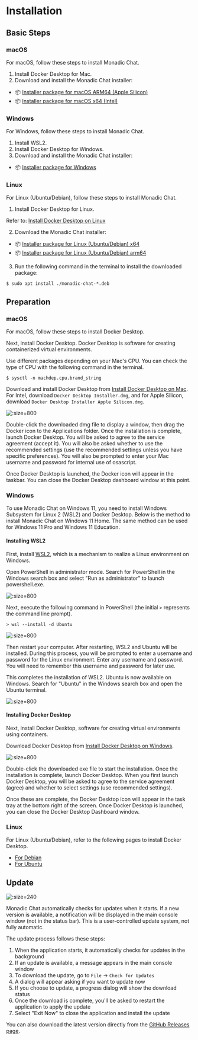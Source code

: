 # Installation

## Basic Steps

<!-- tabs:start -->

### **macOS**

For macOS, follow these steps to install Monadic Chat.

1. Install Docker Desktop for Mac.
2. Download and install the Monadic Chat installer:

- 📦 [Installer package for macOS ARM64 (Apple Silicon)](https://github.com/yohasebe/monadic-chat/releases/download/v0.9.79/Monadic.Chat-0.9.79-arm64.dmg)
- 📦 [Installer package for macOS x64 (Intel)](https://github.com/yohasebe/monadic-chat/releases/download/v0.9.79/Monadic.Chat-0.9.79-x64.dmg)


### **Windows**

For Windows, follow these steps to install Monadic Chat.

1. Install WSL2.
2. Install Docker Desktop for Windows.
3. Download and install the Monadic Chat installer:

- 📦 [Installer package for Windows](https://github.com/yohasebe/monadic-chat/releases/download/v0.9.79/Monadic.Chat.Setup.0.9.79.exe)


### **Linux**

For Linux (Ubuntu/Debian), follow these steps to install Monadic Chat.

1. Install Docker Desktop for Linux.

Refer to: [Install Docker Desktop on Linux](https://docs.docker.jp/desktop/install/linux-install.html)

2. Download the Monadic Chat installer:

- 📦 [Installer package for Linux (Ubuntu/Debian) x64](https://github.com/yohasebe/monadic-chat/releases/download/v0.9.79/monadic-chat_0.9.79_amd64.deb)
- 📦 [Installer package for Linux (Ubuntu/Debian) arm64](https://github.com/yohasebe/monadic-chat/releases/download/v0.9.79/monadic-chat_0.9.79_arm64.deb)


3. Run the following command in the terminal to install the downloaded package:

```shell
$ sudo apt install ./monadic-chat-*.deb
```

<!-- tabs:end -->

## Preparation

<!-- tabs:start -->

### **macOS**

For macOS, follow these steps to install Docker Desktop.

Next, install Docker Desktop. Docker Desktop is software for creating containerized virtual environments.

Use different packages depending on your Mac's CPU. You can check the type of CPU with the following command in the terminal.

```shell
$ sysctl -n machdep.cpu.brand_string
```

Download and install Docker Desktop from [Install Docker Desktop on Mac](https://hub.docker.com/editions/community/docker-ce-desktop-mac). For Intel, download `Docker Desktop Installer.dmg`, and for Apple Silicon, download `Docker Desktop Installer Apple Silicon.dmg`.

![](../assets/images/mac-docker-download.png ':size=800')

Double-click the downloaded dmg file to display a window, then drag the Docker icon to the Applications folder. Once the installation is complete, launch Docker Desktop. You will be asked to agree to the service agreement (accept it). You will also be asked whether to use the recommended settings (use the recommended settings unless you have specific preferences). You will also be prompted to enter your Mac username and password for internal use of osascript.

Once Docker Desktop is launched, the Docker icon will appear in the taskbar. You can close the Docker Desktop dashboard window at this point.

### **Windows**

To use Monadic Chat on Windows 11, you need to install Windows Subsystem for Linux 2 (WSL2) and Docker Desktop. Below is the method to install Monadic Chat on Windows 11 Home. The same method can be used for Windows 11 Pro and Windows 11 Education.

#### Installing WSL2

First, install [WSL2](https://brew.sh), which is a mechanism to realize a Linux environment on Windows.

Open PowerShell in administrator mode. Search for PowerShell in the Windows search box and select "Run as administrator" to launch powershell.exe.

![](../assets/images/win-powershell.png ':size=800')

Next, execute the following command in PowerShell (the initial `>` represents the command line prompt).

```shell
> wsl --install -d Ubuntu 
```

![](../assets/images/win-wsl-install.png ':size=800')

Then restart your computer. After restarting, WSL2 and Ubuntu will be installed. During this process, you will be prompted to enter a username and password for the Linux environment. Enter any username and password. You will need to remember this username and password for later use.

This completes the installation of WSL2. Ubuntu is now available on Windows. Search for "Ubuntu" in the Windows search box and open the Ubuntu terminal.

![](../assets/images/win-ubuntu.png ':size=800')

#### Installing Docker Desktop

Next, install Docker Desktop, software for creating virtual environments using containers.

Download Docker Desktop from [Install Docker Desktop on Windows](https://hub.docker.com/editions/community/docker-ce-desktop-windows).

![](../assets/images/win-docker-download.png ':size=800')

Double-click the downloaded exe file to start the installation. Once the installation is complete, launch Docker Desktop. When you first launch Docker Desktop, you will be asked to agree to the service agreement (agree) and whether to select settings (use recommended settings).

Once these are complete, the Docker Desktop icon will appear in the task tray at the bottom right of the screen. Once Docker Desktop is launched, you can close the Docker Desktop Dashboard window.

### **Linux**

For Linux (Ubuntu/Debian), refer to the following pages to install Docker Desktop.

- [For Debian](https://docs.docker.jp/desktop/install/debian.html)
- [For Ubuntu](https://docs.docker.jp/desktop/install/ubuntu.html)

<!-- tabs:end -->

## Update

![](../assets/images/monadic-chat-menu.png ':size=240')

Monadic Chat automatically checks for updates when it starts. If a new version is available, a notification will be displayed in the main console window (not in the status bar). This is a user-controlled update system, not fully automatic.

The update process follows these steps:

1. When the application starts, it automatically checks for updates in the background
2. If an update is available, a message appears in the main console window
3. To download the update, go to `File` → `Check for Updates`
4. A dialog will appear asking if you want to update now
5. If you choose to update, a progress dialog will show the download status
6. Once the download is complete, you'll be asked to restart the application to apply the update
7. Select "Exit Now" to close the application and install the update

You can also download the latest version directly from the [GitHub Releases page](https://github.com/yohasebe/monadic-chat/releases/latest).
